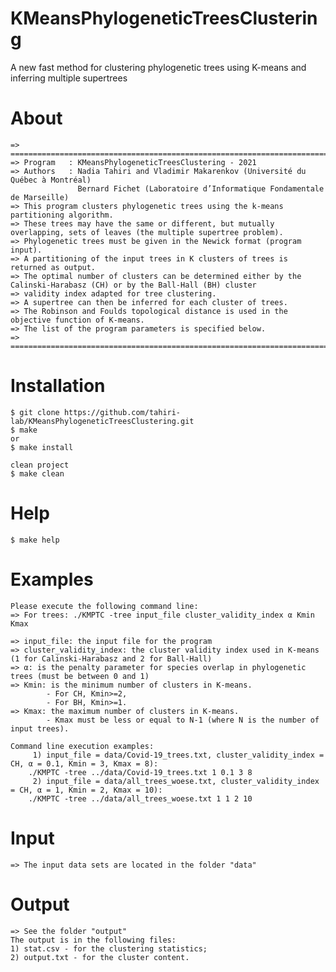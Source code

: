 # KMeansPhylogeneticTreesClustering
A new fast method for clustering phylogenetic trees using K-means and inferring multiple supertrees

# About
    => =============================================================================================================================
    => Program   : KMeansPhylogeneticTreesClustering - 2021
    => Authors   : Nadia Tahiri and Vladimir Makarenkov (Université du Québec à Montréal)
                   Bernard Fichet (Laboratoire d’Informatique Fondamentale de Marseille)
    => This program clusters phylogenetic trees using the k-means partitioning algorithm.
    => These trees may have the same or different, but mutually overlapping, sets of leaves (the multiple supertree problem).
    => Phylogenetic trees must be given in the Newick format (program input).
    => A partitioning of the input trees in K clusters of trees is returned as output. 
    => The optimal number of clusters can be determined either by the Calinski-Harabasz (CH) or by the Ball-Hall (BH) cluster 
    => validity index adapted for tree clustering.
    => A supertree can then be inferred for each cluster of trees.
    => The Robinson and Foulds topological distance is used in the objective function of K-means.
    => The list of the program parameters is specified below.
    => =============================================================================================================================

# Installation
    $ git clone https://github.com/tahiri-lab/KMeansPhylogeneticTreesClustering.git
    $ make
    or
    $ make install

    clean project
    $ make clean

# Help
    $ make help

# Examples
    Please execute the following command line:
    => For trees: ./KMPTC -tree input_file cluster_validity_index α Kmin Kmax

    => input_file: the input file for the program
    => cluster_validity_index: the cluster validity index used in K-means (1 for Calinski-Harabasz and 2 for Ball-Hall)
    => α: is the penalty parameter for species overlap in phylogenetic trees (must be between 0 and 1)
    => Kmin: is the minimum number of clusters in K-means. 
            - For CH, Kmin>=2,
            - For BH, Kmin>=1.
    => Kmax: the maximum number of clusters in K-means. 
            - Kmax must be less or equal to N-1 (where N is the number of input trees).

    Command line execution examples:
         1) input_file = data/Covid-19_trees.txt, cluster_validity_index = CH, α = 0.1, Kmin = 3, Kmax = 8):
        ./KMPTC -tree ../data/Covid-19_trees.txt 1 0.1 3 8
         2) input_file = data/all_trees_woese.txt, cluster_validity_index = CH, α = 1, Kmin = 2, Kmax = 10):
        ./KMPTC -tree ../data/all_trees_woese.txt 1 1 2 10

# Input
    => The input data sets are located in the folder "data"

# Output
    => See the folder "output"
    The output is in the following files:
    1) stat.csv - for the clustering statistics;
    2) output.txt - for the cluster content.


